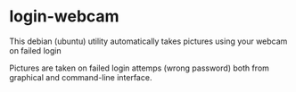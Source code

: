# login-webcam
This debian (ubuntu) utility automatically takes pictures using your webcam on failed login

Pictures are taken on failed login attemps (wrong password) both from graphical and command-line interface.
